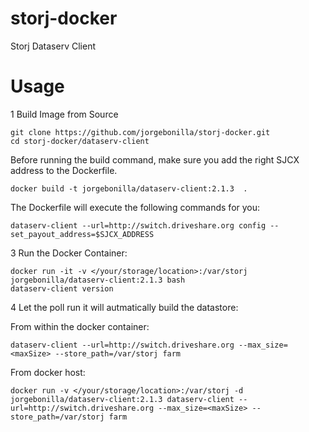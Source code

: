 # storj-docker
Storj Dataserv Client

Usage
===

1 Build Image from Source
```
git clone https://github.com/jorgebonilla/storj-docker.git
cd storj-docker/dataserv-client
````
Before running the build command, make sure you add the right SJCX address to the Dockerfile.
```
docker build -t jorgebonilla/dataserv-client:2.1.3  .
```
The Dockerfile will execute the following commands for you:
```
dataserv-client --url=http://switch.driveshare.org config --set_payout_address=$SJCX_ADDRESS
```
3 Run the Docker Container:
```
docker run -it -v </your/storage/location>:/var/storj jorgebonilla/dataserv-client:2.1.3 bash
dataserv-client version 
```

4 Let the poll run it will autmatically build the datastore:

From within the docker container:
 ```
dataserv-client --url=http://switch.driveshare.org --max_size=<maxSize> --store_path=/var/storj farm
 ```
 From docker host:
 ```
docker run -v </your/storage/location>:/var/storj -d jorgebonilla/dataserv-client:2.1.3 dataserv-client --url=http://switch.driveshare.org --max_size=<maxSize> --store_path=/var/storj farm
 ```
 

